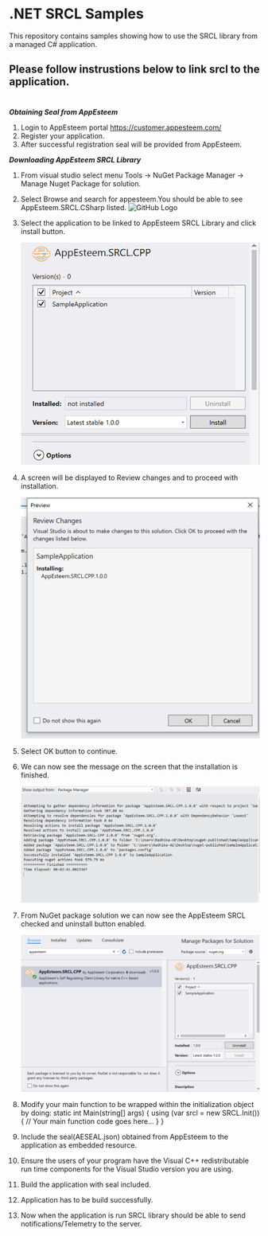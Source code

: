 # .NET SRCL Samples

This repository contains samples showing how to use the SRCL library from a managed C# application.
## Please follow instrustions below to link srcl to the application.
# 
_**Obtaining Seal from AppEsteem**_
1) Login to AppEsteem portal <https://customer.appesteem.com/>
2) Register your application. 
3) After successful registration seal will be provided from AppEsteem.

_**Downloading AppEsteem SRCL Library**_
1) From visual studio select menu Tools -> NuGet Package Manager ->
 Manage Nuget Package for solution.
2) Select Browse and search for appesteem.You should be able to see AppEsteem.SRCL.CSharp listed.
 ![GitHub Logo](../media/CSharp_FindPackage_1.png)
3) Select the application to be linked to AppEsteem SRCL Library and click install button.

    ![GitHub Logo](../media/cpp_InstallPackage_2.png)
5) A screen will be displayed to Review changes and to proceed with installation.

    ![GitHub Logo](../media/cpp_ReviewChanges_3.png)
6) Select OK button to continue.
7) We can now see the message on the screen that the installation is  finished.

    ![GitHub Logo](../media/cpp_InstallMessage_4.png)
8) From NuGet package solution we can now see the AppEsteem SRCL checked and uninstall button enabled.

    ![GitHub Logo](../media/cpp_InstallVerification_5.png)
9) Modify your main function to be wrapped within the initialization object by doing:
        static int Main(string[] args)
        {
            using (var srcl = new SRCL.Init())
            {
                // Your main function code goes here...
            }
        }
10) Include the seal(AESEAL.json) obtained from AppEsteem to the application as embedded resource.
11) Ensure the users of your program have the Visual C++ redistributable run time components for the Visual Studio version you are using.
11) Build the application with seal included.
12) Application has to be build successfully.
13) Now when the application is run SRCL library should be able to send notifications/Telemetry to  the server.
